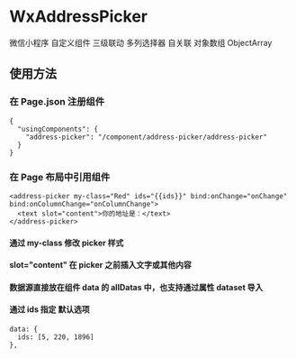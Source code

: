 # WxAddressPicker
微信小程序 自定义组件 三级联动 多列选择器 自关联 对象数组 ObjectArray 
## 使用方法
### 在 Page.json 注册组件
~~~
{
  "usingComponents": {
    "address-picker": "/component/address-picker/address-picker"
  }
}
~~~
### 在 Page 布局中引用组件
~~~
<address-picker my-class="Red" ids="{{ids}}" bind:onChange="onChange" bind:onColumnChange="onColumnChange">
  <text slot="content">你的地址是：</text>
</address-picker>
~~~
#### 通过 my-class 修改 picker 样式  
#### slot="content" 在 picker 之前插入文字或其他内容
#### 数据源直接放在组件 data 的 allDatas 中，也支持通过属性 dataset 导入  
#### 通过 ids 指定 默认选项  
~~~
data: {
  ids: [5, 220, 1896]
},
~~~
